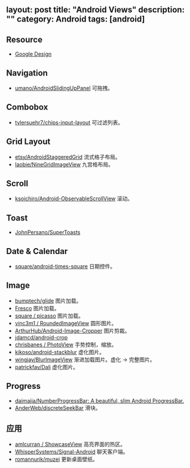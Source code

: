 layout: post
title: "Android Views"
description: ""
category: Android
tags: [android]
---

## Resource

- [Google Design](https://www.google.com/design/)


## Navigation

- [umano/AndroidSlidingUpPanel](https://github.com/umano/AndroidSlidingUpPanel) 可拖拽。

## Combobox

- [tylersuehr7/chips-input-layout](https://github.com/tylersuehr7/chips-input-layout) 可过滤列表。

## Grid Layout

- [etsy/AndroidStaggeredGrid](https://github.com/etsy/AndroidStaggeredGrid) 流式格子布局。
- [laobie/NineGridImageView](https://github.com/laobie/NineGridImageView) 九宫格布局。

## Scroll

- [ksoichiro/Android-ObservableScrollView](https://github.com/ksoichiro/Android-ObservableScrollView) 滚动。

## Toast

- [JohnPersano/SuperToasts](https://github.com/JohnPersano/SuperToasts)

## Date & Calendar

- [square/android-times-square](https://github.com/square/android-times-square) 日期控件。

## Image

- [bumptech/glide](https://github.com/bumptech/glide) 图片加载。
- [Fresco](http://fresco-cn.org/) 图片加载。
- [square / picasso](https://github.com/square/picasso) 图片加载。
- [vinc3m1 / RoundedImageView](https://github.com/vinc3m1/RoundedImageView) 圆形图片。
- [ArthurHub/Android-Image-Cropper](https://github.com/ArthurHub/Android-Image-Cropper) 图片剪裁。
- [jdamcd/android-crop](https://github.com/jdamcd/android-crop)
- [chrisbanes / PhotoView](https://github.com/chrisbanes/PhotoView) 手势控制，缩放。
- [kikoso/android-stackblur](https://github.com/kikoso/android-stackblur) 虚化图片。
- [wingjay/BlurImageView](https://github.com/wingjay/BlurImageView) 渐进加载图片。虚化 -> 完整图片。
- [patrickfav/Dali](https://github.com/patrickfav/Dali) 虚化图片。

## Progress

- [daimajia/NumberProgressBar: A beautiful, slim Android ProgressBar.](https://github.com/daimajia/NumberProgressBar)
- [AnderWeb/discreteSeekBar](https://github.com/AnderWeb/discreteSeekBar) 滑块。

## 应用

- [amlcurran / ShowcaseView](https://github.com/amlcurran/ShowcaseView) 高亮界面的热区。
- [WhisperSystems/Signal-Android](https://github.com/WhisperSystems/Signal-Android) 聊天客户端。
- [romannurik/muzei](https://github.com/romannurik/muzei) 更新桌面壁纸。